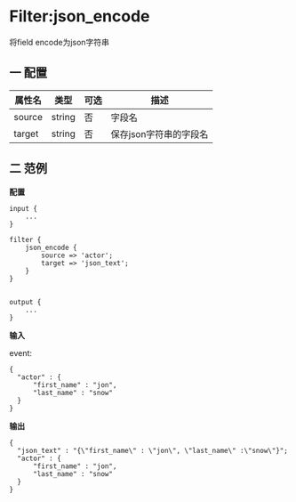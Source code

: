 # Filter:json_encode

将field encode为json字符串

## 一 配置

| 属性名    | 类型     | 可选   | 描述            |
| ------ | ------ | ---- | ------------- |
| source | string | 否    | 字段名           |
| target | string | 否    | 保存json字符串的字段名 |

## 二 范例

**配置**

```
input {
    ...
}

filter {
    json_encode {
        source => 'actor';
        target => 'json_text';
    }
}


output {
    ...
}
```

**输入** 

event:

```
{
  "actor" : {
      "first_name" : "jon",
      "last_name" : "snow"
  }
}
```

**输出**

```
{
  "json_text" : "{\"first_name\" : \"jon\", \"last_name\" :\"snow\"}";
  "actor" : {
      "first_name" : "jon",
      "last_name" : "snow"
  }
}
```